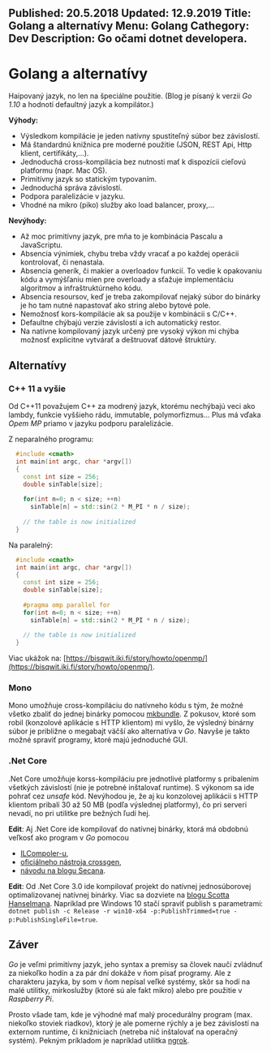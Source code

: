 Published: 20.5.2018
Updated: 12.9.2019
Title: Golang a alternatívy
Menu: Golang
Cathegory: Dev
Description: Go očami dotnet developera.
---
# Golang a alternatívy

Haipovaný jazyk, no len na špeciálne použitie. (Blog je písaný k verzii _Go 1.10_ a hodnotí defaultný jazyk a kompilátor.)

**Výhody:**

* Výsledkom kompilácie je jeden natívny spustiteľný súbor bez závislostí.
* Má štandardnú knižnica pre moderné použitie (JSON, REST Api, Http klient, certifikáty,...).
* Jednoduchá cross-kompilácia bez nutnosti mať k dispozícii cieľovú platformu (napr. Mac OS).
* Primitívny jazyk so statickým typovaním.
* Jednoduchá správa závislostí.
* Podpora paralelizácie v jazyku.
* Vhodné na mikro (piko) služby ako load balancer, proxy,...

**Nevýhody:**

* Až moc primitívny jazyk, pre mňa to je kombinácia Pascalu a JavaScriptu.
* Absencia výnimiek, chybu treba vždy vracať a po každej operácii kontrolovať, či nenastala.
* Absencia generík, či makier a overloadov funkcií. To vedie k opakovaniu kódu a vymýšľaniu mien pre overloady a sťažuje implementáciu algoritmov a infraštruktúrneho kódu.
* Absencia resoursov, keď je treba zakompilovať nejaký súbor do binárky je ho tam nutné napastovať ako string alebo bytové pole.
* Nemožnosť kors-kompilácie ak sa použije v kombinácii s C/C++.
* Defaultne chýbajú verzie závislostí a ich automatický restor.
* Na natívne kompilovaný jazyk určený pre vysoký výkon mi chýba možnosť explicitne vytvárať a deštruovať dátové štruktúry.

## Alternatívy

### C++ 11 a vyšie

Od C\+\+11 považujem C\+\+ za modrený jazyk, ktorému nechýbajú veci ako lambdy, funkcie vyššieho rádu, immutable, polymorfizmus... Plus má vďaka _Opem MP_ priamo v jazyku podporu paralelizácie.

Z neparalného programu:


```cpp
  #include <cmath>
  int main(int argc, char *argv[])
  {
    const int size = 256;
    double sinTable[size];
    
    for(int n=0; n < size; ++n)
      sinTable[n] = std::sin(2 * M_PI * n / size);
  
    // the table is now initialized
  }
```

Na paralelný:

```cpp
  #include <cmath>
  int main(int argc, char *argv[])
  {
    const int size = 256;
    double sinTable[size];
    
    #pragma omp parallel for
    for(int n=0; n < size; ++n)
      sinTable[n] = std::sin(2 * M_PI * n / size);
  
    // the table is now initialized
  }
```

Viac ukážok na: [https://bisqwit.iki.fi/story/howto/openmp/](https://bisqwit.iki.fi/story/howto/openmp/).

### Mono
Mono umožňuje cross-kompiláciu do natívneho kódu s tým, že možné všetko zbaliť do jednej binárky pomocou [mkbundle](http://www.mono-project.com/docs/tools+libraries/tools/mkbundle/). Z pokusov, ktoré som robil (konzolové aplikácie s HTTP klientom) mi vyšlo, že výsledný binárny súbor je približne o megabajt väčší ako alternatíva v _Go_. Navyše je takto možné spraviť programy, ktoré majú jednoduché GUI.

### .Net Core
.Net Core umožňuje korss-kompiláciu pre jednotlivé platformy s pribalením všetkých závislostí (nie je potrebné inštalovať runtime). S výkonom sa ide pohrať cez _unsafe_ kód. Nevýhodou je, že aj ku konzolovej aplikácii s HTTP klientom pribalí 30 až 50 MB (podľa výslednej platformy), čo pri serveri nevadí, no pri utilitke pre bežných ľudí hej.

**Edit**: Aj .Net Core ide kompilovať do natívnej binárky, ktorá má obdobnú veľkosť ako program v _Go_ pomocou
* [ILCompoler-u](https://github.com/dotnet/corert/blob/master/Documentation/how-to-build-and-run-ilcompiler-in-console-shell-prompt.md),
* [oficiálneho nástroja crossgen](http://www.jackdermody.net/article/Compiling_NET_Core_to_Native),
* [návodu na blogu Secana](https://secanablog.wordpress.com/2018/06/08/compile-a-net-core-app-to-a-single-native-binary/).

**Edit**: Od .Net Core 3.0 ide kompilovať projekt do natívnej jednosúborovej optimalizovanej natívnej binárky.
Viac sa dozviete na [blogu Scotta Hanselmana](https://www.hanselman.com/blog/MakingATinyNETCore30EntirelySelfcontainedSingleExecutable.aspx).
Napríklad pre Windows 10 stačí spraviť publish s parametrami:
`dotnet publish -c Release -r win10-x64 -p:PublishTrimmed=true -p:PublishSingleFile=true`.

## Záver
_Go_ je veľmi primitívny jazyk, jeho syntax a premisy sa človek naučí zvládnuť za niekoľko hodín a za pár dní dokáže v ňom písať programy. Ale z charakteru jazyka, by som v ňom nepísal veľké systémy, skôr sa hodí na malé utilitky, mirkoslužby (ktoré sú ale fakt mikro) alebo pre použitie v _Raspberry Pi_.

Prosto všade tam, kde je výhodné mať malý procedurálny program (max. niekoľko stoviek riadkov), ktorý je ale pomerne rýchly a je bez závislostí na externom runtime, či knižniciach (netreba nič inštalovať na operačný systém). Pekným príkladom je napríklad utilitka 
 [ngrok](https://ngrok.com/).